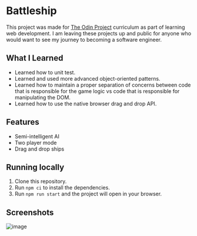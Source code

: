 # Battleship

This project was made for [The Odin Project](https://www.theodinproject.com/) curriculum as part of learning web development. I am leaving these projects up and public for anyone who would want to see my journey to becoming a software engineer. 

## What I Learned

- Learned how to unit test.
- Learned and used more advanced object-oriented patterns.
- Learned how to maintain a proper separation of concerns between code that is responsible for the game logic vs code that is responsible for manipulating the DOM.
- Learned how to use the native browser drag and drop API.

## Features

- Semi-intelligent AI
- Two player mode
- Drag and drop ships

## Running locally

1. Clone this repository.
2. Run `npm ci` to install the dependencies.
3. Run `npm run start` and the project will open in your browser.

## Screenshots

![image](https://github.com/nikitarevenco/battleship/assets/154856872/3e1e9c82-3ef4-4874-a68c-99dd1d843934)
